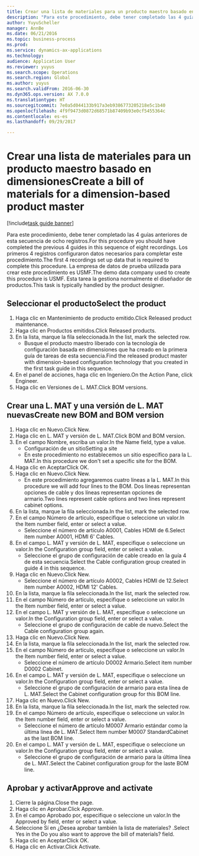 ```yaml
--- 
title: Crear una lista de materiales para un producto maestro basado en dimensiones
description: "Para este procedimiento, debe tener completado las 4 guías anteriores de esta secuencia de ocho registros."
author: YuyuScheller
manager: AnnBe
ms.date: 06/21/2016
ms.topic: business-process
ms.prod: 
ms.service: dynamics-ax-applications
ms.technology: 
audience: Application User
ms.reviewer: yuyus
ms.search.scope: Operations
ms.search.region: Global
ms.author: yuyus
ms.search.validFrom: 2016-06-30
ms.dyn365.ops.version: AX 7.0.0
ms.translationtype: HT
ms.sourcegitcommit: 7e0a5d044133b917a3eb9386773205218e5c1b40
ms.openlocfilehash: 4f9f9473d0872d68571b87409b93e0cf5455364c
ms.contentlocale: es-es
ms.lasthandoff: 09/29/2017

---
```

# <a name="create-a-bill-of-materials-for-a-dimension-based-product-master"></a><span data-ttu-id="fa33e-103">Crear una lista de materiales para un producto maestro basado en dimensiones</span><span class="sxs-lookup"><span data-stu-id="fa33e-103">Create a bill of materials for a dimension-based product master</span></span>

[!include[task guide banner](../../includes/task-guide-banner.md)]

<span data-ttu-id="fa33e-104">Para este procedimiento, debe tener completado las 4 guías anteriores de esta secuencia de ocho registros.</span><span class="sxs-lookup"><span data-stu-id="fa33e-104">For this procedure you should have completed the previous 4 guides in this sequence of eight recordings.</span></span> <span data-ttu-id="fa33e-105">Los primeros 4 registros configuraron datos necesarios para completar este procedimiento.</span><span class="sxs-lookup"><span data-stu-id="fa33e-105">The first 4 recordings set up data that is required to complete this procedure.</span></span> <span data-ttu-id="fa33e-106">La empresa de datos de prueba utilizada para crear este procedimiento es USMF.</span><span class="sxs-lookup"><span data-stu-id="fa33e-106">The demo data company used to create this procedure is USMF.</span></span> <span data-ttu-id="fa33e-107">Esta tarea la gestiona normalmente el diseñador de productos.</span><span class="sxs-lookup"><span data-stu-id="fa33e-107">This task is typically handled by the product designer.</span></span>


## <a name="select-the-product"></a><span data-ttu-id="fa33e-108">Seleccionar el producto</span><span class="sxs-lookup"><span data-stu-id="fa33e-108">Select the product</span></span>
1. <span data-ttu-id="fa33e-109">Haga clic en Mantenimiento de producto emitido.</span><span class="sxs-lookup"><span data-stu-id="fa33e-109">Click Released product maintenance.</span></span>
2. <span data-ttu-id="fa33e-110">Haga clic en Productos emitidos.</span><span class="sxs-lookup"><span data-stu-id="fa33e-110">Click Released products.</span></span>
3. <span data-ttu-id="fa33e-111">En la lista, marque la fila seleccionada.</span><span class="sxs-lookup"><span data-stu-id="fa33e-111">In the list, mark the selected row.</span></span>
    * <span data-ttu-id="fa33e-112">Busque el producto maestro liberado con la tecnología de configuración basada en dimensiones que ha creado en la primera guía de tareas de esta secuencia.</span><span class="sxs-lookup"><span data-stu-id="fa33e-112">Find the released product master with dimension-based configuration technology that you created in the first task guide in this sequence.</span></span>  
4. <span data-ttu-id="fa33e-113">En el panel de acciones, haga clic en Ingeniero.</span><span class="sxs-lookup"><span data-stu-id="fa33e-113">On the Action Pane, click Engineer.</span></span>
5. <span data-ttu-id="fa33e-114">Haga clic en Versiones de L. MAT.</span><span class="sxs-lookup"><span data-stu-id="fa33e-114">Click BOM versions.</span></span>

## <a name="create-new-bom-and-bom-version"></a><span data-ttu-id="fa33e-115">Crear una L. MAT y una versión de L. MAT nuevas</span><span class="sxs-lookup"><span data-stu-id="fa33e-115">Create new BOM and BOM version</span></span>
1. <span data-ttu-id="fa33e-116">Haga clic en Nuevo.</span><span class="sxs-lookup"><span data-stu-id="fa33e-116">Click New.</span></span>
2. <span data-ttu-id="fa33e-117">Haga clic en L. MAT y versión de L. MAT.</span><span class="sxs-lookup"><span data-stu-id="fa33e-117">Click BOM and BOM version.</span></span>
3. <span data-ttu-id="fa33e-118">En el campo Nombre, escriba un valor.</span><span class="sxs-lookup"><span data-stu-id="fa33e-118">In the Name field, type a value.</span></span>
    * <span data-ttu-id="fa33e-119">Configuración de un sitio</span><span class="sxs-lookup"><span data-stu-id="fa33e-119">Setting a site</span></span>  
    * <span data-ttu-id="fa33e-120">En este procedimiento no establecemos un sitio específico para la L. MAT.</span><span class="sxs-lookup"><span data-stu-id="fa33e-120">In this procedure we don't set a specific site for the BOM.</span></span>  
4. <span data-ttu-id="fa33e-121">Haga clic en Aceptar</span><span class="sxs-lookup"><span data-stu-id="fa33e-121">Click OK.</span></span>
5. <span data-ttu-id="fa33e-122">Haga clic en Nuevo.</span><span class="sxs-lookup"><span data-stu-id="fa33e-122">Click New.</span></span>
    * <span data-ttu-id="fa33e-123">En este procedimiento agregaremos cuatro líneas a la L. MAT.</span><span class="sxs-lookup"><span data-stu-id="fa33e-123">In this procedure we will add four lines to the BOM.</span></span> <span data-ttu-id="fa33e-124">Dos líneas representan opciones de cable y dos líneas representan opciones de armario.</span><span class="sxs-lookup"><span data-stu-id="fa33e-124">Two lines represent cable options and two lines represent cabinet options.</span></span>  
6. <span data-ttu-id="fa33e-125">En la lista, marque la fila seleccionada.</span><span class="sxs-lookup"><span data-stu-id="fa33e-125">In the list, mark the selected row.</span></span>
7. <span data-ttu-id="fa33e-126">En el campo Número de artículo, especifique o seleccione un valor.</span><span class="sxs-lookup"><span data-stu-id="fa33e-126">In the Item number field, enter or select a value.</span></span>
    * <span data-ttu-id="fa33e-127">Seleccione el número de artículo A0001, Cables HDMI de 6.</span><span class="sxs-lookup"><span data-stu-id="fa33e-127">Select item number A0001, HDMI 6' Cables.</span></span>  
8. <span data-ttu-id="fa33e-128">En el campo L. MAT y versión de L. MAT, especifique o seleccione un valor.</span><span class="sxs-lookup"><span data-stu-id="fa33e-128">In the Configuration group field, enter or select a value.</span></span>
    * <span data-ttu-id="fa33e-129">Seleccione el grupo de configuración de cable creado en la guía 4 de esta secuencia.</span><span class="sxs-lookup"><span data-stu-id="fa33e-129">Select the Cable configuration group created in guide 4 in this sequence.</span></span>  
9. <span data-ttu-id="fa33e-130">Haga clic en Nuevo.</span><span class="sxs-lookup"><span data-stu-id="fa33e-130">Click New.</span></span>
    * <span data-ttu-id="fa33e-131">Seleccione el número de artículo A0002, Cables HDMI de 12.</span><span class="sxs-lookup"><span data-stu-id="fa33e-131">Select item number A0002, HDMI 12' Cables.</span></span>  
10. <span data-ttu-id="fa33e-132">En la lista, marque la fila seleccionada.</span><span class="sxs-lookup"><span data-stu-id="fa33e-132">In the list, mark the selected row.</span></span>
11. <span data-ttu-id="fa33e-133">En el campo Número de artículo, especifique o seleccione un valor.</span><span class="sxs-lookup"><span data-stu-id="fa33e-133">In the Item number field, enter or select a value.</span></span>
12. <span data-ttu-id="fa33e-134">En el campo L. MAT y versión de L. MAT, especifique o seleccione un valor.</span><span class="sxs-lookup"><span data-stu-id="fa33e-134">In the Configuration group field, enter or select a value.</span></span>
    * <span data-ttu-id="fa33e-135">Seleccione el grupo de configuración de cable de nuevo.</span><span class="sxs-lookup"><span data-stu-id="fa33e-135">Select the Cable configuration group again.</span></span>  
13. <span data-ttu-id="fa33e-136">Haga clic en Nuevo.</span><span class="sxs-lookup"><span data-stu-id="fa33e-136">Click New.</span></span>
14. <span data-ttu-id="fa33e-137">En la lista, marque la fila seleccionada.</span><span class="sxs-lookup"><span data-stu-id="fa33e-137">In the list, mark the selected row.</span></span>
15. <span data-ttu-id="fa33e-138">En el campo Número de artículo, especifique o seleccione un valor.</span><span class="sxs-lookup"><span data-stu-id="fa33e-138">In the Item number field, enter or select a value.</span></span>
    * <span data-ttu-id="fa33e-139">Seleccione el número de artículo D0002 Armario.</span><span class="sxs-lookup"><span data-stu-id="fa33e-139">Select item number D0002 Cabinet.</span></span>  
16. <span data-ttu-id="fa33e-140">En el campo L. MAT y versión de L. MAT, especifique o seleccione un valor.</span><span class="sxs-lookup"><span data-stu-id="fa33e-140">In the Configuration group field, enter or select a value.</span></span>
    * <span data-ttu-id="fa33e-141">Seleccione el grupo de configuración de armario para esta línea de L. MAT.</span><span class="sxs-lookup"><span data-stu-id="fa33e-141">Select the Cabinet configuration group for this BOM line.</span></span>  
17. <span data-ttu-id="fa33e-142">Haga clic en Nuevo.</span><span class="sxs-lookup"><span data-stu-id="fa33e-142">Click New.</span></span>
18. <span data-ttu-id="fa33e-143">En la lista, marque la fila seleccionada.</span><span class="sxs-lookup"><span data-stu-id="fa33e-143">In the list, mark the selected row.</span></span>
19. <span data-ttu-id="fa33e-144">En el campo Número de artículo, especifique o seleccione un valor.</span><span class="sxs-lookup"><span data-stu-id="fa33e-144">In the Item number field, enter or select a value.</span></span>
    * <span data-ttu-id="fa33e-145">Seleccione el número de artículo M0007 Armario estándar como la última línea de L. MAT.</span><span class="sxs-lookup"><span data-stu-id="fa33e-145">Select Item number M0007 StandardCabinet as the last BOM line.</span></span>  
20. <span data-ttu-id="fa33e-146">En el campo L. MAT y versión de L. MAT, especifique o seleccione un valor.</span><span class="sxs-lookup"><span data-stu-id="fa33e-146">In the Configuration group field, enter or select a value.</span></span>
    * <span data-ttu-id="fa33e-147">Seleccione el grupo de configuración de armario para la última línea de L. MAT.</span><span class="sxs-lookup"><span data-stu-id="fa33e-147">Select the Cabinet configuration group for the laste BOM line.</span></span>  

## <a name="approve-and-activate"></a><span data-ttu-id="fa33e-148">Aprobar y activar</span><span class="sxs-lookup"><span data-stu-id="fa33e-148">Approve and activate</span></span>
1. <span data-ttu-id="fa33e-149">Cierre la página.</span><span class="sxs-lookup"><span data-stu-id="fa33e-149">Close the page.</span></span>
2. <span data-ttu-id="fa33e-150">Haga clic en Aprobar.</span><span class="sxs-lookup"><span data-stu-id="fa33e-150">Click Approve.</span></span>
3. <span data-ttu-id="fa33e-151">En el campo Aprobado por, especifique o seleccione un valor.</span><span class="sxs-lookup"><span data-stu-id="fa33e-151">In the Approved by field, enter or select a value.</span></span>
4. <span data-ttu-id="fa33e-152">Seleccione Sí en ¿Desea aprobar también la lista de materiales? .</span><span class="sxs-lookup"><span data-stu-id="fa33e-152">Select Yes in the Do you also want to approve the bill of materials? field.</span></span>
5. <span data-ttu-id="fa33e-153">Haga clic en Aceptar</span><span class="sxs-lookup"><span data-stu-id="fa33e-153">Click OK.</span></span>
6. <span data-ttu-id="fa33e-154">Haga clic en Activar.</span><span class="sxs-lookup"><span data-stu-id="fa33e-154">Click Activate.</span></span>


